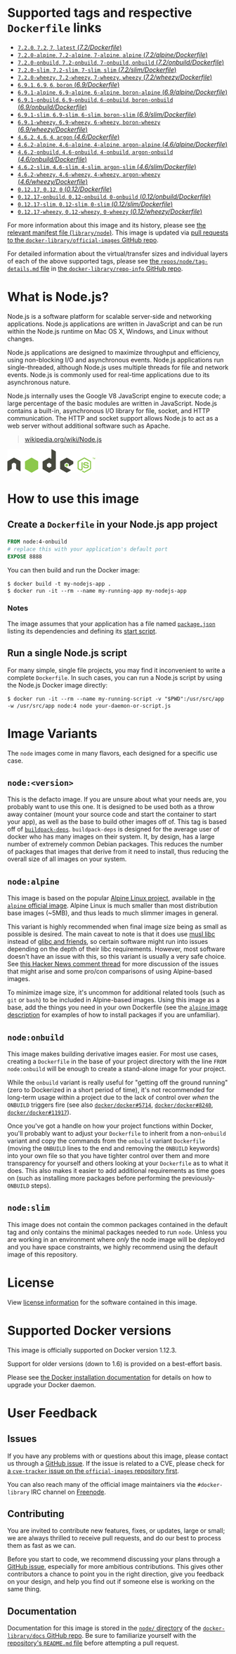 # Supported tags and respective `Dockerfile` links

-	[`7.2.0`, `7.2`, `7`, `latest` (*7.2/Dockerfile*)](https://github.com/nodejs/docker-node/blob/718102a587e7f02748402551b51407332384c1b3/7.2/Dockerfile)
-	[`7.2.0-alpine`, `7.2-alpine`, `7-alpine`, `alpine` (*7.2/alpine/Dockerfile*)](https://github.com/nodejs/docker-node/blob/718102a587e7f02748402551b51407332384c1b3/7.2/alpine/Dockerfile)
-	[`7.2.0-onbuild`, `7.2-onbuild`, `7-onbuild`, `onbuild` (*7.2/onbuild/Dockerfile*)](https://github.com/nodejs/docker-node/blob/718102a587e7f02748402551b51407332384c1b3/7.2/onbuild/Dockerfile)
-	[`7.2.0-slim`, `7.2-slim`, `7-slim`, `slim` (*7.2/slim/Dockerfile*)](https://github.com/nodejs/docker-node/blob/718102a587e7f02748402551b51407332384c1b3/7.2/slim/Dockerfile)
-	[`7.2.0-wheezy`, `7.2-wheezy`, `7-wheezy`, `wheezy` (*7.2/wheezy/Dockerfile*)](https://github.com/nodejs/docker-node/blob/718102a587e7f02748402551b51407332384c1b3/7.2/wheezy/Dockerfile)
-	[`6.9.1`, `6.9`, `6`, `boron` (*6.9/Dockerfile*)](https://github.com/nodejs/docker-node/blob/4a722c29c0e52624af8b72b4711ebeba8ea39463/6.9/Dockerfile)
-	[`6.9.1-alpine`, `6.9-alpine`, `6-alpine`, `boron-alpine` (*6.9/alpine/Dockerfile*)](https://github.com/nodejs/docker-node/blob/4a722c29c0e52624af8b72b4711ebeba8ea39463/6.9/alpine/Dockerfile)
-	[`6.9.1-onbuild`, `6.9-onbuild`, `6-onbuild`, `boron-onbuild` (*6.9/onbuild/Dockerfile*)](https://github.com/nodejs/docker-node/blob/613d09a89a63c916883a9cf6d17000ab4c784aec/6.9/onbuild/Dockerfile)
-	[`6.9.1-slim`, `6.9-slim`, `6-slim`, `boron-slim` (*6.9/slim/Dockerfile*)](https://github.com/nodejs/docker-node/blob/4a722c29c0e52624af8b72b4711ebeba8ea39463/6.9/slim/Dockerfile)
-	[`6.9.1-wheezy`, `6.9-wheezy`, `6-wheezy`, `boron-wheezy` (*6.9/wheezy/Dockerfile*)](https://github.com/nodejs/docker-node/blob/4a722c29c0e52624af8b72b4711ebeba8ea39463/6.9/wheezy/Dockerfile)
-	[`4.6.2`, `4.6`, `4`, `argon` (*4.6/Dockerfile*)](https://github.com/nodejs/docker-node/blob/4a722c29c0e52624af8b72b4711ebeba8ea39463/4.6/Dockerfile)
-	[`4.6.2-alpine`, `4.6-alpine`, `4-alpine`, `argon-alpine` (*4.6/alpine/Dockerfile*)](https://github.com/nodejs/docker-node/blob/4a722c29c0e52624af8b72b4711ebeba8ea39463/4.6/alpine/Dockerfile)
-	[`4.6.2-onbuild`, `4.6-onbuild`, `4-onbuild`, `argon-onbuild` (*4.6/onbuild/Dockerfile*)](https://github.com/nodejs/docker-node/blob/1d00e55ede1c9b6023b0473b5cf9399375d73fc8/4.6/onbuild/Dockerfile)
-	[`4.6.2-slim`, `4.6-slim`, `4-slim`, `argon-slim` (*4.6/slim/Dockerfile*)](https://github.com/nodejs/docker-node/blob/4a722c29c0e52624af8b72b4711ebeba8ea39463/4.6/slim/Dockerfile)
-	[`4.6.2-wheezy`, `4.6-wheezy`, `4-wheezy`, `argon-wheezy` (*4.6/wheezy/Dockerfile*)](https://github.com/nodejs/docker-node/blob/4a722c29c0e52624af8b72b4711ebeba8ea39463/4.6/wheezy/Dockerfile)
-	[`0.12.17`, `0.12`, `0` (*0.12/Dockerfile*)](https://github.com/nodejs/docker-node/blob/4a722c29c0e52624af8b72b4711ebeba8ea39463/0.12/Dockerfile)
-	[`0.12.17-onbuild`, `0.12-onbuild`, `0-onbuild` (*0.12/onbuild/Dockerfile*)](https://github.com/nodejs/docker-node/blob/c3ff7866303b4c595ab07529cdf35f9df58f5b21/0.12/onbuild/Dockerfile)
-	[`0.12.17-slim`, `0.12-slim`, `0-slim` (*0.12/slim/Dockerfile*)](https://github.com/nodejs/docker-node/blob/4a722c29c0e52624af8b72b4711ebeba8ea39463/0.12/slim/Dockerfile)
-	[`0.12.17-wheezy`, `0.12-wheezy`, `0-wheezy` (*0.12/wheezy/Dockerfile*)](https://github.com/nodejs/docker-node/blob/4a722c29c0e52624af8b72b4711ebeba8ea39463/0.12/wheezy/Dockerfile)

For more information about this image and its history, please see [the relevant manifest file (`library/node`)](https://github.com/docker-library/official-images/blob/master/library/node). This image is updated via [pull requests to the `docker-library/official-images` GitHub repo](https://github.com/docker-library/official-images/pulls?q=label%3Alibrary%2Fnode).

For detailed information about the virtual/transfer sizes and individual layers of each of the above supported tags, please see [the `repos/node/tag-details.md` file](https://github.com/docker-library/repo-info/blob/master/repos/node/tag-details.md) in [the `docker-library/repo-info` GitHub repo](https://github.com/docker-library/repo-info).

# What is Node.js?

Node.js is a software platform for scalable server-side and networking applications. Node.js applications are written in JavaScript and can be run within the Node.js runtime on Mac OS X, Windows, and Linux without changes.

Node.js applications are designed to maximize throughput and efficiency, using non-blocking I/O and asynchronous events. Node.js applications run single-threaded, although Node.js uses multiple threads for file and network events. Node.js is commonly used for real-time applications due to its asynchronous nature.

Node.js internally uses the Google V8 JavaScript engine to execute code; a large percentage of the basic modules are written in JavaScript. Node.js contains a built-in, asynchronous I/O library for file, socket, and HTTP communication. The HTTP and socket support allows Node.js to act as a web server without additional software such as Apache.

> [wikipedia.org/wiki/Node.js](https://en.wikipedia.org/wiki/Node.js)

![logo](https://raw.githubusercontent.com/docker-library/docs/01c12653951b2fe592c1f93a13b4e289ada0e3a1/node/logo.png)

# How to use this image

## Create a `Dockerfile` in your Node.js app project

```dockerfile
FROM node:4-onbuild
# replace this with your application's default port
EXPOSE 8888
```

You can then build and run the Docker image:

```console
$ docker build -t my-nodejs-app .
$ docker run -it --rm --name my-running-app my-nodejs-app
```

### Notes

The image assumes that your application has a file named [`package.json`](https://docs.npmjs.com/files/package.json) listing its dependencies and defining its [start script](https://docs.npmjs.com/misc/scripts#default-values).

## Run a single Node.js script

For many simple, single file projects, you may find it inconvenient to write a complete `Dockerfile`. In such cases, you can run a Node.js script by using the Node.js Docker image directly:

```console
$ docker run -it --rm --name my-running-script -v "$PWD":/usr/src/app -w /usr/src/app node:4 node your-daemon-or-script.js
```

# Image Variants

The `node` images come in many flavors, each designed for a specific use case.

## `node:<version>`

This is the defacto image. If you are unsure about what your needs are, you probably want to use this one. It is designed to be used both as a throw away container (mount your source code and start the container to start your app), as well as the base to build other images off of. This tag is based off of [`buildpack-deps`](https://registry.hub.docker.com/_/buildpack-deps/). `buildpack-deps` is designed for the average user of docker who has many images on their system. It, by design, has a large number of extremely common Debian packages. This reduces the number of packages that images that derive from it need to install, thus reducing the overall size of all images on your system.

## `node:alpine`

This image is based on the popular [Alpine Linux project](http://alpinelinux.org), available in [the `alpine` official image](https://hub.docker.com/_/alpine). Alpine Linux is much smaller than most distribution base images (~5MB), and thus leads to much slimmer images in general.

This variant is highly recommended when final image size being as small as possible is desired. The main caveat to note is that it does use [musl libc](http://www.musl-libc.org) instead of [glibc and friends](http://www.etalabs.net/compare_libcs.html), so certain software might run into issues depending on the depth of their libc requirements. However, most software doesn't have an issue with this, so this variant is usually a very safe choice. See [this Hacker News comment thread](https://news.ycombinator.com/item?id=10782897) for more discussion of the issues that might arise and some pro/con comparisons of using Alpine-based images.

To minimize image size, it's uncommon for additional related tools (such as `git` or `bash`) to be included in Alpine-based images. Using this image as a base, add the things you need in your own Dockerfile (see the [`alpine` image description](https://hub.docker.com/_/alpine/) for examples of how to install packages if you are unfamiliar).

## `node:onbuild`

This image makes building derivative images easier. For most use cases, creating a `Dockerfile` in the base of your project directory with the line `FROM node:onbuild` will be enough to create a stand-alone image for your project.

While the `onbuild` variant is really useful for "getting off the ground running" (zero to Dockerized in a short period of time), it's not recommended for long-term usage within a project due to the lack of control over *when* the `ONBUILD` triggers fire (see also [`docker/docker#5714`](https://github.com/docker/docker/issues/5714), [`docker/docker#8240`](https://github.com/docker/docker/issues/8240), [`docker/docker#11917`](https://github.com/docker/docker/issues/11917)).

Once you've got a handle on how your project functions within Docker, you'll probably want to adjust your `Dockerfile` to inherit from a non-`onbuild` variant and copy the commands from the `onbuild` variant `Dockerfile` (moving the `ONBUILD` lines to the end and removing the `ONBUILD` keywords) into your own file so that you have tighter control over them and more transparency for yourself and others looking at your `Dockerfile` as to what it does. This also makes it easier to add additional requirements as time goes on (such as installing more packages before performing the previously-`ONBUILD` steps).

## `node:slim`

This image does not contain the common packages contained in the default tag and only contains the minimal packages needed to run `node`. Unless you are working in an environment where *only* the node image will be deployed and you have space constraints, we highly recommend using the default image of this repository.

# License

View [license information](https://github.com/joyent/node/blob/master/LICENSE) for the software contained in this image.

# Supported Docker versions

This image is officially supported on Docker version 1.12.3.

Support for older versions (down to 1.6) is provided on a best-effort basis.

Please see [the Docker installation documentation](https://docs.docker.com/installation/) for details on how to upgrade your Docker daemon.

# User Feedback

## Issues

If you have any problems with or questions about this image, please contact us through a [GitHub issue](https://github.com/nodejs/docker-node/issues). If the issue is related to a CVE, please check for [a `cve-tracker` issue on the `official-images` repository first](https://github.com/docker-library/official-images/issues?q=label%3Acve-tracker).

You can also reach many of the official image maintainers via the `#docker-library` IRC channel on [Freenode](https://freenode.net).

## Contributing

You are invited to contribute new features, fixes, or updates, large or small; we are always thrilled to receive pull requests, and do our best to process them as fast as we can.

Before you start to code, we recommend discussing your plans through a [GitHub issue](https://github.com/nodejs/docker-node/issues), especially for more ambitious contributions. This gives other contributors a chance to point you in the right direction, give you feedback on your design, and help you find out if someone else is working on the same thing.

## Documentation

Documentation for this image is stored in the [`node/` directory](https://github.com/docker-library/docs/tree/master/node) of the [`docker-library/docs` GitHub repo](https://github.com/docker-library/docs). Be sure to familiarize yourself with the [repository's `README.md` file](https://github.com/docker-library/docs/blob/master/README.md) before attempting a pull request.
